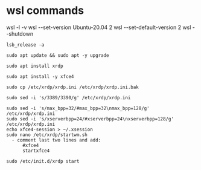 # wsl commands

wsl -l -v
wsl --set-version Ubuntu-20.04 2
wsl --set-default-version 2
wsl --shutdown

``` Linux
lsb_release -a

sudo apt update && sudo apt -y upgrade

sudo apt install xrdp

sudo apt install -y xfce4

sudo cp /etc/xrdp/xrdp.ini /etc/xrdp/xrdp.ini.bak

sudo sed -i 's/3389/3390/g' /etc/xrdp/xrdp.ini

sudo sed -i 's/max_bpp=32/#max_bpp=32\nmax_bpp=128/g' /etc/xrdp/xrdp.ini
sudo sed -i 's/xserverbpp=24/#xserverbpp=24\nxserverbpp=128/g' /etc/xrdp/xrdp.ini
echo xfce4-session > ~/.xsession
sudo nano /etc/xrdp/startwm.sh
  - comment last two lines and add:
      #xfce4
      startxfce4

sudo /etc/init.d/xrdp start
```
